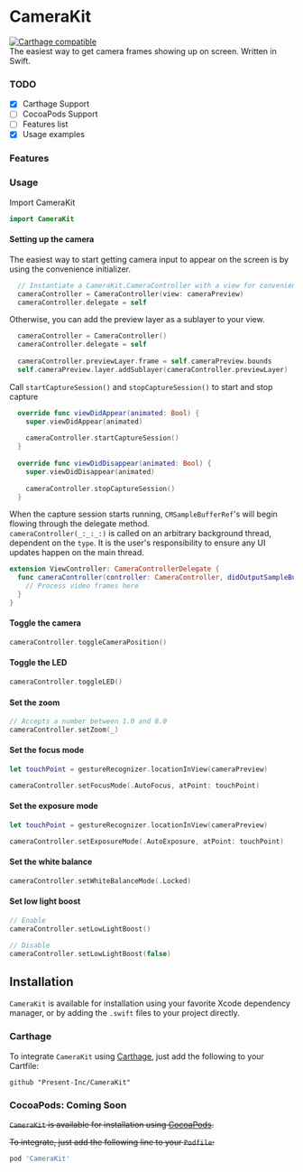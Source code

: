 # CameraKit
[![Carthage compatible](https://img.shields.io/badge/Carthage-compatible-4BC51D.svg?style=flat)](https://github.com/Carthage/Carthage)  
The easiest way to get camera frames showing up on screen. Written in Swift.

### TODO
- [x] Carthage Support
- [ ] CocoaPods Support
- [ ] Features list
- [x] Usage examples

### Features

### Usage

Import CameraKit

```Swift
import CameraKit
```

#### Setting up the camera

The easiest way to start getting camera input to appear on the screen is by using the convenience initializer.
```Swift
  // Instantiate a CameraKit.CameraController with a view for convenience
  cameraController = CameraController(view: cameraPreview)
  cameraController.delegate = self
```

Otherwise, you can add the preview layer as a sublayer to your view.
```Swift
  cameraController = CameraController()
  cameraController.delegate = self
  
  cameraController.previewLayer.frame = self.cameraPreview.bounds
  self.cameraPreview.layer.addSublayer(cameraController.previewLayer)

```
Call `startCaptureSession()` and `stopCaptureSession()` to start and stop capture

```Swift
  override func viewDidAppear(animated: Bool) {
    super.viewDidAppear(animated)
        
    cameraController.startCaptureSession()
  }
    
  override func viewDidDisappear(animated: Bool) {
    super.viewDidDisappear(animated)
        
    cameraController.stopCaptureSession()
  }
```

When the capture session starts running, `CMSampleBufferRef`'s will begin flowing through the delegate method.  
`cameraController(_:_:_:)` is called on an arbitrary background thread, dependent on the `type`. It is the user's responsibility to ensure any UI updates happen on the main thread.
```Swift
extension ViewController: CameraControllerDelegate {
  func cameraController(controller: CameraController, didOutputSampleBuffer sampleBuffer: CMSampleBufferRef, type: CameraController.FrameType) {
    // Process video frames here
  }
}
```

#### Toggle the camera

```Swift
cameraController.toggleCameraPosition()
```

#### Toggle the LED
```Swift
cameraController.toggleLED()
```

#### Set the zoom
```Swift
// Accepts a number between 1.0 and 8.0
cameraController.setZoom(_)
```

#### Set the focus mode
```Swift
let touchPoint = gestureRecognizer.locationInView(cameraPreview)

cameraController.setFocusMode(.AutoFocus, atPoint: touchPoint)
```

#### Set the exposure mode
```Swift
let touchPoint = gestureRecognizer.locationInView(cameraPreview)

cameraController.setExposureMode(.AutoExposure, atPoint: touchPoint)
```

#### Set the white balance
```Swift
cameraController.setWhiteBalanceMode(.Locked)
```

#### Set low light boost
```Swift
// Enable
cameraController.setLowLightBoost()

// Disable
cameraController.setLowLightBoost(false)
```

## Installation

`CameraKit` is available for installation using your favorite Xcode dependency manager, or by adding the `.swift` files to your project directly.

### Carthage
To integrate `CameraKit` using [Carthage](http://github.com/Carthage/Carthage/), just add the following to your Cartfile:
```
github "Present-Inc/CameraKit"
```

### CocoaPods: Coming Soon
~~`CameraKit` is available for installation using [CocoaPods](http://cocoapods.org/).~~

~~To integrate, just add the following line to your `Podfile`:~~

```ruby
pod 'CameraKit'
```
